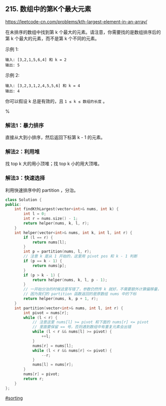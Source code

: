 ## 215. 数组中的第K个最大元素

https://leetcode-cn.com/problems/kth-largest-element-in-an-array/

在未排序的数组中找到第 k 个最大的元素。请注意，你需要找的是数组排序后的第 k 个最大的元素，而不是第 k 个不同的元素。

示例 1:

```
输入: [3,2,1,5,6,4] 和 k = 2
输出: 5
```

示例 2:

```
输入: [3,2,3,1,2,4,5,5,6] 和 k = 4
输出: 4
```

你可以假设 k 总是有效的，且 `1 ≤ k ≤ 数组的长度` 。

%

### 解法1：暴力排序

直接从大到小排序，然后返回下标第 k - 1 的元素。

### 解法2：利用堆

找 top k 大的用小顶堆；找 top k 小的用大顶堆。

### 解法3：快速选择

利用快速排序中的 partition ，分治。

```cpp
class Solution {
public:
    int findKthLargest(vector<int>& nums, int k) {
        int l = 0;
        int r = nums.size() - 1;
        return helper(nums, k, l, r);
    }
    int helper(vector<int>& nums, int k, int l, int r) {
        if (l == r) {
            return nums[l];
        }
        int p = partition(nums, l, r);
        // 注意 k 是从 1 开始的，这里用 pivot pos 和 k - 1 判断
        if (p == k - 1) {
            return nums[p];
        }
        if (p > k - 1) {
            return helper(nums, k, l, p - 1);
        }
        // 一开始分治的时候这里写错了，参数仍然传 k 就好，不需要额外计算偏移量，
        // 因为我们的 partition 函数返回的是原数组 nums 中的下标
        return helper(nums, k, p + 1, r);
    }
    int partition(vector<int>& nums, int l, int r) {
        int pivot = nums[r];
        while (l < r) {
            // 注意这里 nums[l] >= pivot 和下面的 nums[r] <= pivot
            // 里面要保留 == 号，否则遇到数组中有重复元素会出错
            while (l < r && nums[l] >= pivot) {
                ++l;
            }
            nums[r] = nums[l];
            while (l < r && nums[r] <= pivot) {
                --r;
            }
            nums[l] = nums[r];
        }
        nums[r] = pivot;
        return r;
    }
};
```

[#sorting]()
